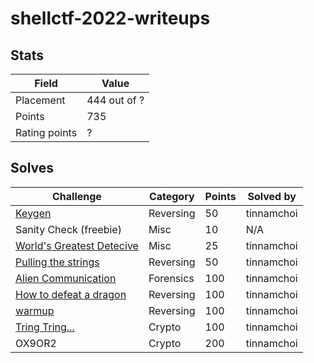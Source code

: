 # shellctf-2022-writeups

## Stats

| Field         | Value        |
| ------------- | ------------ |
| Placement     | 444 out of ? |
| Points        | 735          |
| Rating points | ?            |

## Solves

| Challenge                                                      | Category  | Points | Solved by  |
| -------------------------------------------------------------- | --------- | ------ | ---------- |
| [Keygen](reversing/keygen.md)                                  | Reversing | 50     | tinnamchoi |
| Sanity Check (freebie)                                         | Misc      | 10     | N/A        |
| [World's Greatest Detecive](misc/worlds-greatest-detective.md) | Misc      | 25     | tinnamchoi |
| [Pulling the strings](reversing/keygen.md)                     | Reversing | 50     | tinnamchoi |
| [Alien Communication](forensics/alien-communication.md)        | Forensics | 100    | tinnamchoi |
| [How to defeat a dragon](reversing/how-to-defeat-a-dragon.md)  | Reversing | 100    | tinnamchoi |
| [warmup](reversing/warmup.md)                                  | Reversing | 100    | tinnamchoi |
| [Tring Tring...](crypto/tring-tring.md)                        | Crypto    | 100    | tinnamchoi |
| OX9OR2                                                         | Crypto    | 200    | tinnamchoi |

